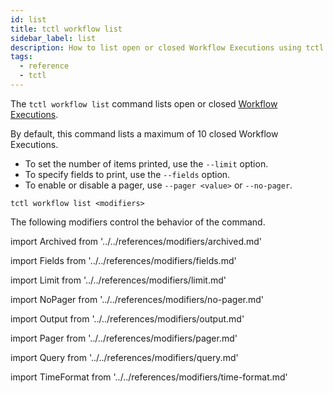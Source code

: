 ```yaml
---
id: list
title: tctl workflow list
sidebar_label: list
description: How to list open or closed Workflow Executions using tctl.
tags:
  - reference
  - tctl
---
```


The `tctl workflow list` command lists open or closed [Workflow Executions](/concepts/what-is-a-workflow-execution).

By default, this command lists a maximum of 10 closed Workflow Executions.

- To set the number of items printed, use the `--limit` option.
- To specify fields to print, use the `--fields` option.
- To enable or disable a pager, use `--pager <value>` or `--no-pager`.

`tctl workflow list <modifiers>`

The following modifiers control the behavior of the command.

<!--Archived-->

import Archived from '../../references/modifiers/archived.md'

<Archived />

<!--Fields-->

import Fields from '../../references/modifiers/fields.md'

<Fields />

<!--Limit-->

import Limit from '../../references/modifiers/limit.md'

<Limit />

<!--NoPager-->

import NoPager from '../../references/modifiers/no-pager.md'

<NoPager />

<!--Output-->

import Output from '../../references/modifiers/output.md'

<Output />

<!--Pager-->

import Pager from '../../references/modifiers/pager.md'

<Pager />

<!--Query-->

import Query from '../../references/modifiers/query.md'

<Query />

<!--TimeFormat-->

import TimeFormat from '../../references/modifiers/time-format.md'

<TimeFormat />
